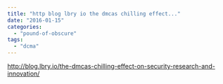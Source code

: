 ```yaml
---
title: "http blog lbry io the dmcas chilling effect..."
date: "2016-01-15"
categories: 
  - "pound-of-obscure"
tags: 
  - "dcma"
---
```


http://blog.lbry.io/the-dmcas-chilling-effect-on-security-research-and-innovation/
